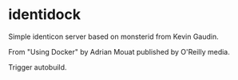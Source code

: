 identidock
==========

Simple identicon server based on monsterid from Kevin Gaudin.

From "Using Docker" by Adrian Mouat published by O'Reilly media.

Trigger autobuild.
